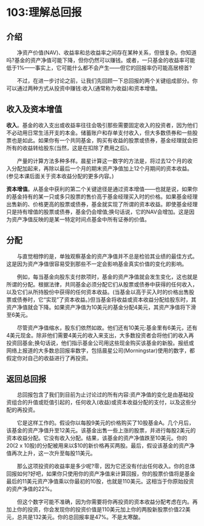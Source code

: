 # 103:理解总回报
## 介绍
　　净资产价值(NAV)、收益率和总收益率之间存在某种关系，但很复杂。你知道吗?基金的资产净值可能下降，但你仍然可以赚钱。或者，一只基金的收益率可能低于1%——事实上，它可能什么都不会产生——但它的回报率仍可能高居榜首?

　　不过，在进一步讨论之前，让我们先回顾一下总回报的两个关键组成部分。你可以通过两种方式从投资中赚钱:收入(通常称为收益)和资本增值。

## 收入及资本增值

**收入**。基金的收入支出或收益率往往会吸引那些需要固定收入的投资者，因为他们不必动用日常生活开支的本金。储蓄账户和存单支付收入，但大多数债券和一些股票也是如此。如果你有一个共同基金，购买有收益的股票或债券，基金经理就会把所有的收益转给股东(当然，这是在扣除了费用之后)。

　　产量的计算方法多种多样。晨星计算这一数字的方法是，将过去12个月的收入分配加起来，再除以最后一个月的期末资产净值加上12个月期间的资本收益。(参见本课后面关于资本收益分配的更多内容。)

**资本增值**。从基金中获利的第二个关键途径是通过资本增值——也就是说，如果你的基金持有的某一只或多只股票的售价高于基金经理买入时的价格。如果基金经理出售新的、价格更高的股票或债券，基金就实现了所谓的资本收益。即使基金经理只是持有增值的股票或债券，基金仍会增值;换句话说，它的NAV会增加。这是因为资产净值反映的是某一特定时间点基金中所有证券的价值。

## 分配
　　与直觉相悖的是，单独观察基金的资产净值并不总是检验其业绩的最佳方式。这是因为资产净值很容易受到那些不一定会影响基金真实价值的变化的影响。

　　例如，每当基金向股东支付款项时，基金的资产净值就会发生变化，这也就是所谓的分配。根据法律，共同基金必须分配它们从股票或债券中获得的任何收入，以及它们从所持股份中获得的任何资本收益。(当基金以高于买入时的价格出售股票或债券时，它“实现”了资本收益。)但当基金将收益或资本收益分配给股东时，其资产净值就会下降。如果资产净值为10美元的基金分配4美元，其资产净值将下滑至6美元。

　　尽管资产净值缩水，股东们依然如故。他们还有10美元:基金里有6美元，还有4美元现金。除非他们需要4美元的收入来支出，大多数投资者会将他们的收入再投资回基金;换句话说，他们指示基金公司用这些现金购买该基金的新股。报纸或网络上报道的大多数总回报率数字，包括晨星公司(Morningstar)使用的数字，都假定你对自己的收益进行了再投资。

## 返回总回报

　　总回报包含了我们到目前为止讨论过的所有内容:资产净值的变化是由基础投资组合的升值或贬值引起的，任何收入(收益)或资本收益分配的支付，以及这些分配的再投资。

　　它是这样工作的。假设你以每股9美元的价格购买了10股基金A。几个月后，该基金的资产净值升至12美元。该基金出售一些上涨的股票，并进行每股2美元的资本收益分配。它没有收入分配。结果，该基金的资产净值跌至10美元。你的$20 ($2 x 10股)的分配被用来以$10的新价格再买两股。最后，假设该基金的资产净值再次上升，这一次升至每股11美元。

　　那么这项投资的收益率是多少呢?零，因为它还没有付出任何收入。你的总体回报如何?好吧，如果你只使用你的资产净值来计算回报，你的股票价值将是基金最后的11美元资产净值乘以你最初的10股，也就是110美元。这相当于你原始投资的资产净值的22%。

　　但这个数字可能不准确，因为你需要将你再投资的资本收益分配考虑在内。再加上你的投资，你会发现你的投资价值是110美元加上你的两股新股票价值22美元，总共是132美元。你的总回报率是47%。不是太寒酸。
